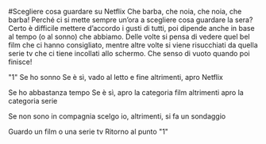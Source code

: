 #Scegliere cosa guardare su Netflix Che barba, che noia, che noia, che barba! Perché ci si mette sempre un’ora a scegliere cosa guardare la sera? Certo è difficile mettere d’accordo i gusti di tutti, poi dipende anche in base al tempo (o al sonno) che abbiamo. Delle volte si pensa di vedere quel bel film che ci hanno consigliato, mentre altre volte si viene risucchiati da quella serie tv che ci tiene incollati allo schermo. Che senso di vuoto quando poi finisce!


"1" Se ho sonno
    Se è sì, vado al letto e fine
altrimenti, apro Netflix

Se ho abbastanza tempo
 Se è sì, apro la categoria film 
altrimenti apro la categoria serie

Se non sono in compagnia
    scelgo io,
altrimenti, si fa un sondaggio

Guardo un film o una serie tv
Ritorno al punto "1"
